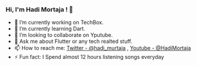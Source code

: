 ### Hi, I'm Hadi Mortaja ! 👋


- 🔭 I’m currently working on TechBox.
- 🌱 I’m currently learning Dart.
- 👯 I’m looking to collaborate on Yputube.
- 💬 Ask me about Flutter or any tech realted stuff.
- 📫 How to reach me: [Twitter - @hadi_murtaja](https://twitter.com/hadi_murtaja) , [Youtube - @HadiMortaja](https://www.youtube.com/channel/UCa9LFShFmoXUyt3rlLbtyI)
- ⚡ Fun fact: I Spend almost 12 hours listening songs everyday

